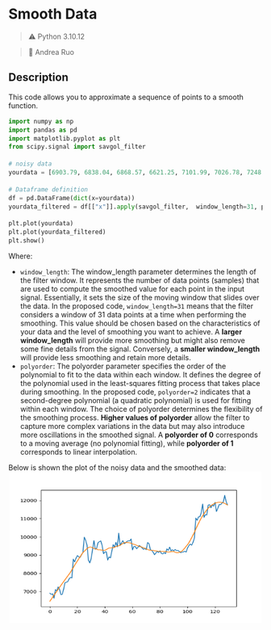 # Smooth Data
>:warning: Python 3.10.12

>:pencil: Andrea Ruo

## Description
This code allows you to approximate a sequence of points to a smooth function.

```python
import numpy as np
import pandas as pd
import matplotlib.pyplot as plt
from scipy.signal import savgol_filter    

# noisy data
yourdata = [6903.79, 6838.04, 6868.57, 6621.25, 7101.99, 7026.78, 7248.6, 7121.4, 6828.98, 6841.36, 7125.12, 7483.96, 7505.0, 7539.03, 7693.1, 7773.51, 7738.58, 8778.58, 8620.0, 8825.67, 8972.58, 8894.15, 8871.92, 9021.36, 9143.4, 9986.3, 9800.02, 9539.1, 8722.77, 8562.04, 8810.99, 9309.35, 9791.97, 9315.96, 9380.81, 9681.11, 9733.93, 9775.13, 9511.43, 9067.51, 9170.0, 9179.01, 8718.14, 8900.35, 8841.0, 9204.07, 9575.87, 9426.6, 9697.72, 9448.27, 10202.71, 9518.02, 9666.32, 9788.14, 9621.17, 9666.85, 9746.99, 9782.0, 9772.44, 9885.22, 9278.88, 9464.96, 9473.34, 9342.1, 9426.05, 9526.97, 9465.13, 9386.32, 9310.23, 9358.95, 9294.69, 9685.69, 9624.33, 9298.33, 9249.49, 9162.21, 9012.0, 9116.16, 9192.93, 9138.08, 9231.99, 9086.54, 9057.79, 9135.0, 9069.41, 9342.47, 9257.4, 9436.06, 9232.42, 9288.34, 9234.02, 9303.31, 9242.61, 9255.85, 9197.6, 9133.72, 9154.31, 9170.3, 9208.99, 9160.78, 9390.0, 9518.16, 9603.27, 9538.1, 9700.42, 9931.54, 11029.96, 10906.27, 11100.52, 11099.79, 11335.46, 11801.17, 11071.36, 11219.68, 11191.99, 11744.91, 11762.47, 11594.36, 11761.02, 11681.69, 11892.9, 11392.09, 11564.34, 11779.77, 11760.55, 11852.4, 11910.99, 12281.15, 11945.1, 11754.38]

# Dataframe definition
df = pd.DataFrame(dict(x=yourdata))
yourdata_filtered = df[["x"]].apply(savgol_filter,  window_length=31, polyorder=2)

plt.plot(yourdata)
plt.plot(yourdata_filtered)
plt.show()
```
Where:
- ``window_length``: The window_length parameter determines the length of the filter window. It represents the number of data points (samples) that are used to compute the smoothed value for each point in the input signal. Essentially, it sets the size of the moving window that slides over the data.
In the proposed code, ``window_length=31`` means that the filter considers a window of 31 data points at a time when performing the smoothing. This value should be chosen based on the characteristics of your data and the level of smoothing you want to achieve. A __larger window_length__ will provide more smoothing but might also remove some fine details from the signal. Conversely, a __smaller window_length__ will provide less smoothing and retain more details.
- ``polyorder``: The polyorder parameter specifies the order of the polynomial to fit to the data within each window. It defines the degree of the polynomial used in the least-squares fitting process that takes place during smoothing.
In the proposed code, ``polyorder=2`` indicates that a second-degree polynomial (a quadratic polynomial) is used for fitting within each window. The choice of polyorder determines the flexibility of the smoothing process. __Higher values of polyorder__ allow the filter to capture more complex variations in the data but may also introduce more oscillations in the smoothed signal. A __polyorder of 0__ corresponds to a moving average (no polynomial fitting), while __polyorder of 1__ corresponds to linear interpolation.

Below is shown the plot of the noisy data and the smoothed data:
<img src="Figure.png" width=500 height="300" style="display: block; margin: 0 auto">
